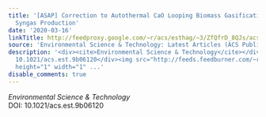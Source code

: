 ```yaml
---
title: '[ASAP] Correction to Autothermal CaO Looping Biomass Gasification for Renewable
  Syngas Production'
date: '2020-03-16'
linkTitle: http://feedproxy.google.com/~r/acs/esthag/~3/ZfQfrD_8QJs/acs.est.9b06120
source: 'Environmental Science & Technology: Latest Articles (ACS Publications)'
description: '<div><cite>Environmental Science & Technology</cite></div><div>DOI:
  10.1021/acs.est.9b06120</div><img src="http://feeds.feedburner.com/~r/acs/esthag/~4/ZfQfrD_8QJs"
  height="1" width="1" ...'
disable_comments: true
---
```

<div><cite>Environmental Science & Technology</cite></div><div>DOI: 10.1021/acs.est.9b06120</div><img src="http://feeds.feedburner.com/~r/acs/esthag/~4/ZfQfrD_8QJs" height="1" width="1" ...